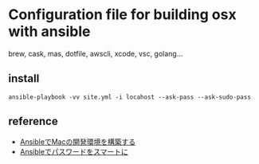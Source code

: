 # Configuration file for building osx with ansible
brew, cask, mas, dotfile, awscli, xcode, vsc, golang...

## install

```shell
ansible-playbook -vv site.yml -i locahost --ask-pass --ask-sudo-pass
```


## reference
- [AnsibleでMacの開発環境を構築する](https://techte.co/2018/01/22/ansible-mac/)
- [Ansibleでパスワードをスマートに
](https://qiita.com/fukushi_yoshikazu/items/5e327103066ac80629f3)